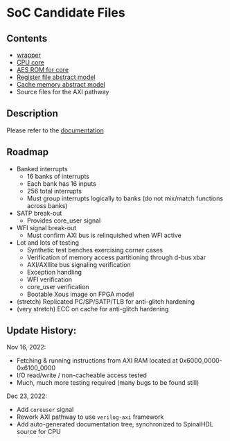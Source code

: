 # SoC Candidate Files

## Contents

- [wrapper](./cram_axi.v)
- [CPU core](./VexRiscv_CranSoC.v)
- [AES ROM for core](./VexRiscv_CranSoC.v_toplevel_memory_AesPlugin_rom_storage.bin)
- [Register file abstract model](./ram_1w_1ra.v)
- [Cache memory abstract model](./ram_1w_1rs.v)
- Source files for the AXI pathway

## Description

Please refer to the [documentation](https://htmlpreview.github.io/?https://github.com/buncram/cram-soc/blob/cram/candidate/docs/index.html)

## Roadmap

- Banked interrupts
   - 16 banks of interrupts
   - Each bank has 16 inputs
   - 256 total interrupts
   - Must group interrupts logically to banks (do not mix/match functions across banks)
- SATP break-out
   - Provides core_user signal
- WFI signal break-out
   - Must confirm AXI bus is relinquished when WFI active
- Lot and lots of testing
  - Synthetic test benches exercising corner cases
  - Verification of memory access partitioning through d-bus xbar
  - AXI/AXIlite bus signaling verification
  - Exception handling
  - WFI verification
  - core_user verification
  - Bootable Xous image on FPGA model
- (stretch) Replicated PC/SP/SATP/TLB for anti-glitch hardening
- (very stretch) ECC on cache for anti-glitch hardening

## Update History:

Nov 16, 2022:
- Fetching & running instructions from AXI RAM located at 0x6000_0000-0x6100_0000
- I/O read/write / non-cacheable access tested
- Much, much more testing required (many bugs to be found still)

Dec 23, 2022:
- Add `coreuser` signal
- Rework AXI pathway to use `verilog-axi` framework
- Add auto-generated documentation tree, synchronized to SpinalHDL source for CPU
